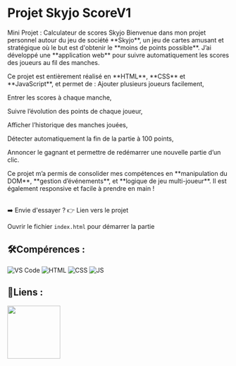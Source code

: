 # Projet Skyjo ScoreV1

<p>Mini Projet : Calculateur de scores Skyjo Bienvenue dans mon projet personnel autour du jeu de société **Skyjo**, 
  un jeu de cartes amusant et stratégique où le but est d'obtenir le **moins de points possible**. 
  J’ai développé une **application web** pour suivre automatiquement les scores des joueurs au fil des manches.</p> 
  
  <p>Ce projet est entièrement réalisé en **HTML**, **CSS** et **JavaScript**, et permet de :
Ajouter plusieurs joueurs facilement,

Entrer les scores à chaque manche,

Suivre l’évolution des points de chaque joueur,

Afficher l’historique des manches jouées,

Détecter automatiquement la fin de la partie à 100 points,

Annoncer le gagnant et permettre de redémarrer une nouvelle partie d’un clic.</p>

<p>Ce projet m’a permis de consolider mes compétences en **manipulation du DOM**, **gestion d’événements**, et **logique de jeu multi-joueur**. Il est également responsive et facile à prendre en main !</p>
<br>
➡️ Envie d'essayer ?
👉 Lien vers le projet

<p>Ouvrir le fichier <code>index.html</code> pour démarrer la partie</p>

## 🛠️Compérences :

![VS Code](https://img.shields.io/badge/-VS%20Code-007ACC?style=flat&logo=visual-studio-code&logoColor=white)
![HTML](https://img.shields.io/badge/-HTML-E34F26?style=flat&logo=html5&logoColor=white)
![CSS](https://img.shields.io/badge/-CSS-1572B6?style=flat&logo=css3&logoColor=white)
![JS](https://img.shields.io/badge/Javascript-blue?logo=javascript&logoColor=white)



## 🔗Liens :

<a href="https://www.linkedin.com/in/alexismoreau37/"><img width=120px src="linkedin.png"></a>
